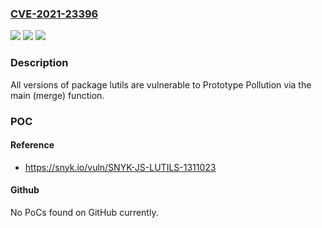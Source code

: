 ### [CVE-2021-23396](https://cve.mitre.org/cgi-bin/cvename.cgi?name=CVE-2021-23396)
![](https://img.shields.io/static/v1?label=Product&message=lutils&color=blue)
![](https://img.shields.io/static/v1?label=Version&message=%3E%3D%200%20&color=brighgreen)
![](https://img.shields.io/static/v1?label=Vulnerability&message=Prototype%20Pollution&color=brighgreen)

### Description

All versions of package lutils are vulnerable to Prototype Pollution via the main (merge) function.

### POC

#### Reference
- https://snyk.io/vuln/SNYK-JS-LUTILS-1311023

#### Github
No PoCs found on GitHub currently.


